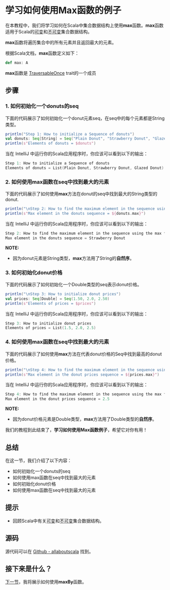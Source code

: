 # 学习如何使用Max函数的例子

在本教程中，我们将学习如何在Scala中集合数据结构上使用**max**函数。**max**函数适用于Scala的[可变](7_1.md)和[不可变](6_1.md)集合数据结构。

**max**函数将遍历集合中的所有元素并且返回最大的元素。

根据Scala文档，**max**函数定义如下：

```scala
def max: A

```

**max**函数是 [TraversableOnce](http://www.scala-lang.org/api/current/scala/collection/TraversableOnce.html) trait的一个成员

## 步骤

### 1. 如何初始化一个donuts的seq

下面的代码展示了如何初始化一个donut元素seq，在seq中的每个元素都是String类型。

```scala
println("Step 1: How to initialize a Sequence of donuts")
val donuts: Seq[String] = Seq("Plain Donut", "Strawberry Donut", "Glazed Donut")
println(s"Elements of donuts = $donuts")

```

当在 IntelliJ 中运行你的Scala应用程序时，你应该可以看到以下的输出：

```scala
Step 1: How to initialize a Sequence of donuts
Elements of donuts = List(Plain Donut, Strawberry Donut, Glazed Donut)

```

### 2. 如何使用max函数在seq中找到最大的元素

下面的代码展示了如何使用**max**方法在donut的seq中找到最大的String类型的donut.

```scala
println("\nStep 2: How to find the maximum element in the sequence using the max function")
println(s"Max element in the donuts sequence = ${donuts.max}")


```

当在 IntelliJ 中运行你的Scala应用程序时，你应该可以看到以下的输出：

```scala
Step 2: How to find the maximum element in the sequence using the max function
Max element in the donuts sequence = Strawberry Donut

```

**NOTE:**

- 因为donut元素是String类型，**max**方法用了String的**自然序**。

### 3. 如何初始化donut价格

下面的代码展示了如何初始化一个Double类型的seq表示donut价格。

```scala
println("\nStep 3: How to initialize donut prices")
val prices: Seq[Double] = Seq(1.50, 2.0, 2.50)
println(s"Elements of prices = $prices")


```

当在 IntelliJ 中运行你的Scala应用程序时，你应该可以看到以下的输出：

```scala
Step 3: How to initialize donut prices
Elements of prices = List(1.5, 2.0, 2.5)

```

### 4. 如何使用max函数在seq中找到最大的元素

下面的代码展示了如何使用**max**方法在代表donut价格的Seq中找到最高的donut价格。

```scala
println("\nStep 4: How to find the maximum element in the sequence using the max function")
println(s"Max element in the donut prices sequence = ${prices.max}")


```

当在 IntelliJ 中运行你的Scala应用程序时，你应该可以看到以下的输出：

```scala
Step 4: How to find the maximum element in the sequence using the max function
Max element in the donut prices sequence = 2.5

```

**NOTE:**

- 因为donut价格元素是Double类型，**max**方法用了Double类型的**自然序**。

我们的教程到此结束了，**学习如何使用Max函数例子**，希望它对你有用！

## 总结

在这一节，我们介绍了以下内容：

- 如何初始化一个donuts的seq
- 如何使用max函数在seq中找到最大的元素
- 如何初始化donut价格
- 如何使用max函数在seq中找到最大的元素

## 提示

- 回顾Scala中有关[可变](7_1.md)和[不可变](6_1.md)集合数据结构。

## 源码

源代码可以在 [Github - allaboutscala](https://github.com/nadimbahadoor/allaboutscala) 找到。

## 接下来是什么？

[下一节](8_23.md)，我将展示如何使用**maxBy**函数。  